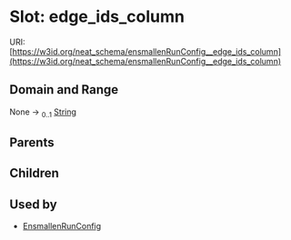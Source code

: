 
# Slot: edge_ids_column




URI: [https://w3id.org/neat_schema/ensmallenRunConfig__edge_ids_column](https://w3id.org/neat_schema/ensmallenRunConfig__edge_ids_column)


## Domain and Range

None &#8594;  <sub>0..1</sub> [String](types/String.md)

## Parents


## Children


## Used by

 * [EnsmallenRunConfig](EnsmallenRunConfig.md)
